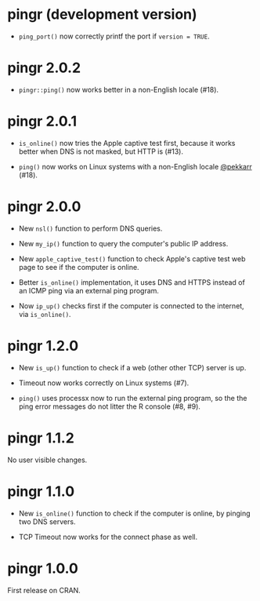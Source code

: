 # pingr (development version)

* `ping_port()` now correctly printf the port if `version = TRUE`.

# pingr 2.0.2

* `pingr::ping()` now works better in a non-English locale (#18).

# pingr 2.0.1

* `is_online()` now tries the Apple captive test first, because it works better
  when DNS is not masked, but HTTP is (#13).

* `ping()` now works on Linux systems with a non-English locale
  [@pekkarr](https://github.com/pekkarr) (#18).

# pingr 2.0.0

* New `nsl()` function to perform DNS queries.

* New `my_ip()` function to query the computer's public IP address.

* New `apple_captive_test()` function to check Apple's captive test
  web page to see if the computer is online.

* Better `is_online()` implementation, it uses DNS and HTTPS instead
  of an ICMP ping via an external ping program.

* Now `ip_up()` checks first if the computer is connected to the
  internet, via `is_online()`.

# pingr 1.2.0

* New `is_up()` function to check if a web (other other TCP) server is up.

* Timeout now works correctly on Linux systems (#7).

* `ping()` uses processx now to run the external ping program, so the
  the ping error messages do not litter the R console (#8, #9).

# pingr 1.1.2

No user visible changes.

# pingr 1.1.0

* New `is_online()` function to check if the computer is online, by
  pinging two DNS servers.

* TCP Timeout now works for the connect phase as well.

# pingr 1.0.0

First release on CRAN.
